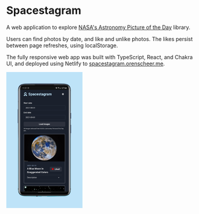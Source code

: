 # Spacestagram
A web application to explore [NASA's Astronomy Picture of the Day](https://api.nasa.gov/#apod) library.

Users can find photos by date, and like and unlike photos. The likes persist between page refreshes, using localStorage.

The fully responsive web app was built with TypeScript, React, and Chakra UI, and deployed using Netlify to [spacestagram.orenscheer.me](https://spacestagram.orenscheer.me).

<img src="images/Mobile-screenshot.png" width="40%">
